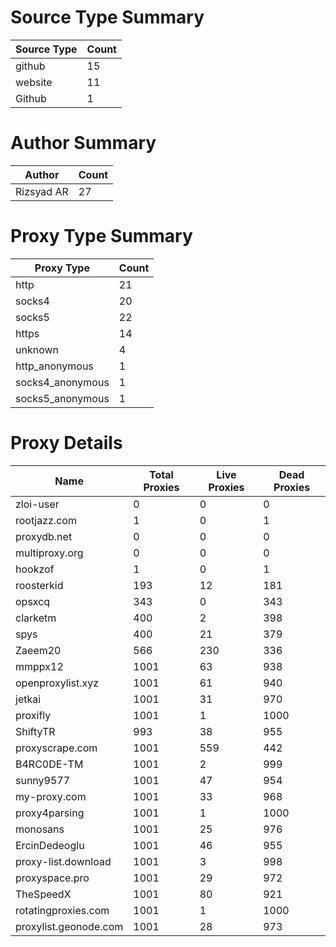# Source Type Summary

| Source Type | Count |
|-------------|-------|
| github | 15 |
| website | 11 |
| Github | 1 |


# Author Summary

| Author | Count |
|--------|-------|
| Rizsyad AR | 27 |


# Proxy Type Summary

| Proxy Type | Count |
|------------|-------|
| http | 21 |
| socks4 | 20 |
| socks5 | 22 |
| https | 14 |
| unknown | 4 |
| http_anonymous | 1 |
| socks4_anonymous | 1 |
| socks5_anonymous | 1 |


# Proxy Details

| Name | Total Proxies | Live Proxies | Dead Proxies |
|------|---------------|--------------|---------------|
| zloi-user | 0 | 0 | 0 |
| rootjazz.com | 1 | 0 | 1 |
| proxydb.net | 0 | 0 | 0 |
| multiproxy.org | 0 | 0 | 0 |
| hookzof | 1 | 0 | 1 |
| roosterkid | 193 | 12 | 181 |
| opsxcq | 343 | 0 | 343 |
| clarketm | 400 | 2 | 398 |
| spys | 400 | 21 | 379 |
| Zaeem20 | 566 | 230 | 336 |
| mmppx12 | 1001 | 63 | 938 |
| openproxylist.xyz | 1001 | 61 | 940 |
| jetkai | 1001 | 31 | 970 |
| proxifly | 1001 | 1 | 1000 |
| ShiftyTR | 993 | 38 | 955 |
| proxyscrape.com | 1001 | 559 | 442 |
| B4RC0DE-TM | 1001 | 2 | 999 |
| sunny9577 | 1001 | 47 | 954 |
| my-proxy.com | 1001 | 33 | 968 |
| proxy4parsing | 1001 | 1 | 1000 |
| monosans | 1001 | 25 | 976 |
| ErcinDedeoglu | 1001 | 46 | 955 |
| proxy-list.download | 1001 | 3 | 998 |
| proxyspace.pro | 1001 | 29 | 972 |
| TheSpeedX | 1001 | 80 | 921 |
| rotatingproxies.com | 1001 | 1 | 1000 |
| proxylist.geonode.com | 1001 | 28 | 973 |
